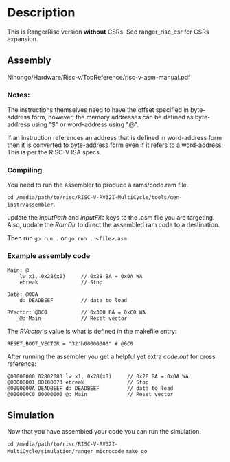 # Description
This is RangerRisc version **without** CSRs. See ranger_risc_csr for CSRs expansion.

## Assembly
Nihongo/Hardware/Risc-v/TopReference/risc-v-asm-manual.pdf

### Notes:
The instructions themselves need to have the offset specified in byte-address form, however, the memory addresses can be defined as byte-address using "$" or word-address using "@".

If an instruction references an address that is defined in word-address form then it is converted to byte-address form even if it refers to a word-address. This is per the RISC-V ISA specs.

### Compiling
You need to run the assembler to produce a rams/code.ram file.

```cd /media/path/to/risc/RISC-V-RV32I-MultiCycle/tools/gen-instr/assembler```.

update the *inputPath* and *inputFile* keys to the .asm file you are targeting. Also, update the *RamDir* to direct the assembled ram code to a destination.

Then run ```go run .``` or ```go run . <file>.asm```

### Example assembly code
```
Main: @
    lw x1, 0x28(x0)     // 0x28 BA = 0x0A WA
    ebreak              // Stop

Data: @00A
    d: DEADBEEF         // data to load

RVector: @0C0           // 0x300 BA = 0xC0 WA
    @: Main             // Reset vector
```

The *RVector*'s value is what is defined in the makefile entry:

```RESET_BOOT_VECTOR = "32'h00000300" # @0C0```

After running the assembler you get a helpful yet extra *code.out* for cross reference:

```
@00000000 02802083 lw x1, 0x28(x0)     // 0x28 BA = 0x0A WA
@00000001 00100073 ebreak              // Stop
@0000000A DEADBEEF d: DEADBEEF         // data to load
@000000C0 00000000 @: Main             // Reset vector
```

## Simulation
Now that you have assembled your code you can run the simulation.

```cd /media/path/to/risc/RISC-V-RV32I-MultiCycle/simulation/ranger_microcode```
```make go```